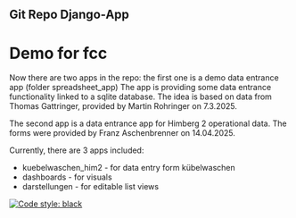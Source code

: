 ## Git Repo Django-App 
# Demo for fcc 

Now there are two apps in the repo: the first one is a demo data entrance app (folder spreadsheet_app)
The app is providing some data entrance functionality linked to a sqlite database. 
The idea is based on data from Thomas Gattringer, provided by Martin Rohringer on 7.3.2025. 

The second app is a data entrance app for Himberg 2 operational data. 
The forms were provided by Franz Aschenbrenner on 14.04.2025. 

Currently, there are 3 apps included: 
- kuebelwaschen_him2 - for data entry form kübelwaschen
- dashboards - for visuals
- darstellungen - for editable list views

[![Code style: black](https://img.shields.io/badge/code%20style-black-000000.svg)](https://github.com/psf/black)
